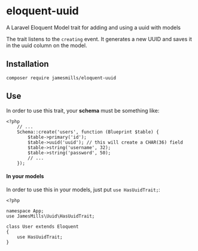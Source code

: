 # eloquent-uuid
A Laravel Eloquent Model trait for adding and using a uuid with models

The trait listens to the `creating` event. It generates a new UUID and saves it in the uuid column on the model. 

## Installation

```
composer require jamesmills/eloquent-uuid
```

## Use

In order to use this trait, your **schema** must be something like:

```
<?php
	// ...
	Schema::create('users', function (Blueprint $table) {
		$table->primary('id');
		$table->uuid('uuid'); // this will create a CHAR(36) field
		$table->string('username', 32);
		$table->string('password', 50);
		// ...
	});
```

#### In your models

In order to use this in your models, just put `use HasUuidTrait;`:

```
<?php

namespace App;
use JamesMills\Uuid\HasUuidTrait;

class User extends Eloquent
{
	use HasUuidTrait;
}
```
